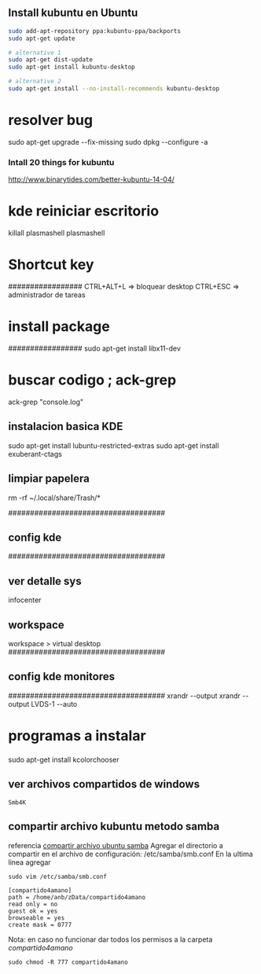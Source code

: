 ## Install kubuntu en Ubuntu

```bash
sudo add-apt-repository ppa:kubuntu-ppa/backports
sudo apt-get update

# alternative 1
sudo apt-get dist-update
sudo apt-get install kubuntu-desktop

# alternative 2
sudo apt-get install --no-install-recommends kubuntu-desktop

```

# resolver bug
sudo apt-get upgrade --fix-missing
sudo dpkg --configure -a

### Intall 20 things for kubuntu
http://www.binarytides.com/better-kubuntu-14-04/

# kde reiniciar escritorio
killall plasmashell
plasmashell

# Shortcut key
#################
CTRL+ALT+L => bloquear desktop
CTRL+ESC => administrador de tareas

# install package
#################
sudo apt-get install libx11-dev

# buscar codigo ; ack-grep
ack-grep "console.log"

## instalacion basica KDE
sudo apt-get install lubuntu-restricted-extras
sudo apt-get install exuberant-ctags

## limpiar papelera
rm -rf ~/.local/share/Trash/*

####################################
## config kde
####################################
## ver detalle sys
infocenter
## workspace
workspace > virtual desktop
####################################
## config kde monitores
####################################
xrandr --output
xrandr --output LVDS-1 --auto


###
# programas a instalar
###
sudo apt-get install kcolorchooser


## ver archivos compartidos de windows
	
	Smb4K

## compartir archivo kubuntu metodo samba
	
referencia [compartir archivo ubuntu samba](https://www.muylinux.com/2016/09/23/carpeta-ubuntu-16-04-samba/)
Agregar el directorio a compartir en el archivo de configuración: /etc/samba/smb.conf
En la ultima linea agregar

	sudo vim /etc/samba/smb.conf

	[compartido4amano]
	path = /home/anb/zData/compartido4amano
	read only = no
	guest ok = yes
	browseable = yes
	create mask = 0777

Nota: en caso no funcionar dar todos los permisos a la carpeta *compartido4amano*

	sudo chmod -R 777 compartido4amano



